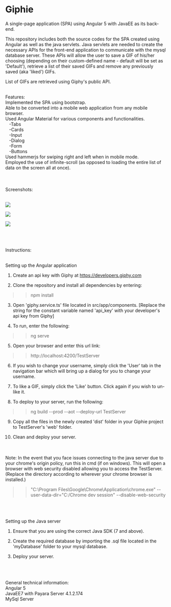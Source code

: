 # Giphie
A single-page application (SPA) using Angular 5 with JavaEE as its back-end.

This repository includes both the source codes for the SPA created using Angular as well as the java servlets. Java servlets are needed to create the necessary APIs for the front-end application to communicate with the mysql database server. These APIs will allow the user to save a GIF of his/her choosing (depending on their custom-defined name - default will be set as 'Default'), retrieve a list of their saved GIFs and remove any previously saved (aka 'liked') GIFs.

List of GIFs are retrieved using Giphy's public API.

<br />
Features:<br />
Implemented the SPA using bootstrap.<br />
Able to be converted into a mobile web application from any mobile browser.<br />
Used Angular Material for various components and functionalities.<br />
  &nbsp&nbsp&nbsp-Tabs<br />
  &nbsp&nbsp&nbsp-Cards<br />
  &nbsp&nbsp&nbsp-Input<br />
  &nbsp&nbsp&nbsp-Dialog<br />
  &nbsp&nbsp&nbsp-Form<br />
  &nbsp&nbsp&nbsp-Buttons<br />
Used hammerjs for swiping right and left when in mobile mode.<br />
Employed the use of infinite-scroll (as opposed to loading the entire list of data on the screen all at once).<br />


<br />
<br />
<br />
Screenshots:<br /><br />



![](/Screenshots/NavigationBar.jpg)





![](/Screenshots/SearchEntry.jpg)





![](/Screenshots/SearchResult.jpg)


<br />
<br />
<br />
Instructions:<br /><br />


Setting up the Angular application

1. Create an api key with Giphy at https://developers.giphy.com

2. Clone the repository and install all dependencies by entering:

>>npm install

3. Open 'giphy.service.ts' file located in src/app/components. [Replace the string for the constant variable named 'api_key' with your developer's api key from Giphy]

4. To run, enter the following:

>>ng serve

5. Open your browser and enter this url link:

>>http://localhost:4200/TestServer

6. If you wish to change your username, simply click the 'User' tab in the navigation bar which will bring up a dialog for you to change your username.

7. To like a GIF, simply click the 'Like' button. Click again if you wish to un-like it.

8. To deploy to your server, run the following:
>>ng build --prod --aot --deploy-url TestServer

9. Copy all the files in the newly created 'dist' folder in your Giphie project to TestServer's 'web' folder.

10. Clean and deploy your server.


<br /><br />
Note: In the event that you face issues connecting to the java server due to your chrome's origin policy, run this in cmd (if on windows). This will open a browser with web security disabled allowing you to access the TestServer. (Replace the directory according to wherever your chrome browser is installed.)
>>"C:\Program Files\Google\Chrome\Application\chrome.exe" --user-data-dir="C:/Chrome dev session" --disable-web-security<br />


<br /><br /><br />
Setting up the Java server

1. Ensure that you are using the correct Java SDK (7 and above).

2. Create the required database by importing the .sql file located in the 'myDatabase' folder to your mysql database.

3. Deploy your server.


<br /><br /><br />
General technical information:<br />
Angular 5<br />
JavaEE7 with Payara Server 4.1.2.174 <br />
MySql Server <br />
